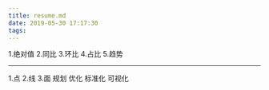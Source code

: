 ```yaml
---
title: resume.md
date: 2019-05-30 17:17:30
tags:
---
```

1.绝对值
2.同比
3.环比
4.占比
5.趋势
****
1.点
2.线
3.面
	规划
	优化
	标准化
	可视化

